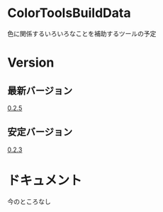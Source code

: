 # ColorToolsBuildData

色に関係するいろいろなことを補助するツールの予定

# Version
## 最新バージョン
[0.2.5](https://github.com/ayaha401/ColorToolsBuildData/releases/tag/v.0.2.5)
## 安定バージョン
[0.2.3](https://github.com/ayaha401/ColorToolsBuildData/releases/tag/v.0.2.3)
# ドキュメント
今のところなし
